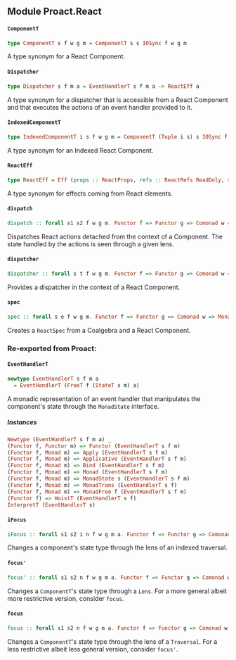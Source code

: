 ## Module Proact.React

#### `ComponentT`

``` purescript
type ComponentT s f w g m = ComponentT s s IOSync f w g m
```

A type synonym for a React Component.

#### `Dispatcher`

``` purescript
type Dispatcher s f m a = EventHandlerT s f m a -> ReactEff a
```

A type synonym for a dispatcher that is accessible from a React Component
and that executes the actions of an event handler provided to it.

#### `IndexedComponentT`

``` purescript
type IndexedComponentT i s f w g m = ComponentT (Tuple i s) s IOSync f w g m
```

A type synonym for an Indexed React Component.

#### `ReactEff`

``` purescript
type ReactEff = Eff (props :: ReactProps, refs :: ReactRefs ReadOnly, state :: ReactState ReadWrite)
```

A type synonym for effects coming from React elements.

#### `dispatch`

``` purescript
dispatch :: forall s1 s2 f w g m. Functor f => Functor g => Comonad w => Monad m => Pairing w m => PairingM f g IOSync => (ReactStoreT s1 w Unit -> f (ReactStoreT s1 w Unit)) -> ReactStoreT s1 w Unit -> ReactThis {  } s1 -> Lens' s1 s2 -> Dispatcher s2 g m Unit
```

Dispatches React actions detached from the context of a Component. The
state handled by the actions is seen through a given lens.

#### `dispatcher`

``` purescript
dispatcher :: forall s t f w g m. Functor f => Functor g => Comonad w => Pairing w m => PairingM f g IOSync => Monad m => ComponentT s t IOSync f w g m (Dispatcher t g m Unit)
```

Provides a dispatcher in the context of a React Component.

#### `spec`

``` purescript
spec :: forall s e f w g m. Functor f => Functor g => Comonad w => Monad m => Pairing w m => PairingM f g IOSync => (ReactStoreT s w Unit -> f (ReactStoreT s w Unit)) -> ReactStoreT s w Unit -> ComponentT s f w g m ReactElement -> ReactSpec {  } s ReactElement e
```

Creates a `ReactSpec` from a Coalgebra and a React Component.


### Re-exported from Proact:

#### `EventHandlerT`

``` purescript
newtype EventHandlerT s f m a
  = EventHandlerT (FreeT f (StateT s m) a)
```

A monadic representation of an event handler that manipulates the
component's state through the `MonadState` interface.

##### Instances
``` purescript
Newtype (EventHandlerT s f m a) _
(Functor f, Functor m) => Functor (EventHandlerT s f m)
(Functor f, Monad m) => Apply (EventHandlerT s f m)
(Functor f, Monad m) => Applicative (EventHandlerT s f m)
(Functor f, Monad m) => Bind (EventHandlerT s f m)
(Functor f, Monad m) => Monad (EventHandlerT s f m)
(Functor f, Monad m) => MonadState s (EventHandlerT s f m)
(Functor f, Monad m) => MonadTrans (EventHandlerT s f)
(Functor f, Monad m) => MonadFree f (EventHandlerT s f m)
(Functor f) => HoistT (EventHandlerT s f)
InterpretT (EventHandlerT s)
```

#### `iFocus`

``` purescript
iFocus :: forall s1 s2 i n f w g m a. Functor f => Functor g => Comonad w => Monad m => Monoid a => Index s1 i s2 => IndexedTraversal' i s1 s2 -> ComponentT (Tuple i s2) s2 n f w g m a -> ComponentT s1 s1 n f w g m a
```

Changes a component's state type through the lens of an indexed traversal.

#### `focus'`

``` purescript
focus' :: forall s1 s2 n f w g m a. Functor f => Functor g => Comonad w => Monad m => Lens' s1 s2 -> ComponentT s2 s2 n f w g m a -> ComponentT s1 s1 n f w g m a
```

Changes a `ComponentT`'s state type through a `Lens`.
For a more general albeit more restrictive version, consider `focus`.

#### `focus`

``` purescript
focus :: forall s1 s2 n f w g m a. Functor f => Functor g => Comonad w => Monad m => Monoid a => Traversal' s1 s2 -> ComponentT s2 s2 n f w g m a -> ComponentT s1 s1 n f w g m a
```

Changes a `ComponentT`'s state type through the lens of a `Traversal`.
For a less restrictive albeit less general version, consider `focus'`.

